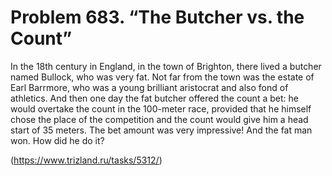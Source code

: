 # Problem 683. “The Butcher vs. the Count”

In the 18th century in England, in the town of Brighton, there lived a butcher named Bullock, who was very fat. Not far from the town was the estate of Earl Barrmore, who was a young brilliant aristocrat and also fond of athletics. And then one day the fat butcher offered the count a bet: he would overtake the count in the 100-meter race, provided that he himself chose the place of the competition and the count would give him a head start of 35 meters. The bet amount was very impressive! And the fat man won. How did he do it?

(https://www.trizland.ru/tasks/5312/)